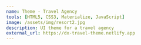 ```yaml
---
name: Theme - Travel Agency
tools: [HTML5, CSS3, Materialize, JavaScript]
image: /assets/img/resort2.jpg
description: UI theme for a travel agency
external_url: https://dx-travel-theme.netlify.app
---
```

